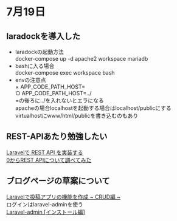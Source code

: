 # 7月19日
## laradockを導入した
+ laradockの起動方法  
docker-compose up -d apache2 workspace mariadb  
+ bashに入る場合  
docker-compose exec workspace bash  
+ envの注意点  
× APP_CODE_PATH_HOST=  
○ APP_CODE_PATH_HOST=../  
=の後ろに../を入れないとエラになる  
apacheの場合localhostを起動する場合はlocalhost/publicにする  
virtualhostにwww/html/publicを書き込むのもあり  

## REST-APIあたり勉強したい
[Laravelで REST API を実装する](https://noumenon-th.net/programming/2020/02/12/laravel-api/)  
[0からREST APIについて調べてみた](https://qiita.com/masato44gm/items/dffb8281536ad321fb08)

## ブログページの草案について
[Laravelで投稿アプリの機能を作成 ~ CRUD編 ~](https://qiita.com/dai_designing/items/cf6944f9cd0ac08f4e3e)  
ログインはlaravel-adminを使う  
[Laravel-admin [インストール編]](https://qiita.com/takamisa/items/eecdaaa3baa3a4b548f7)
